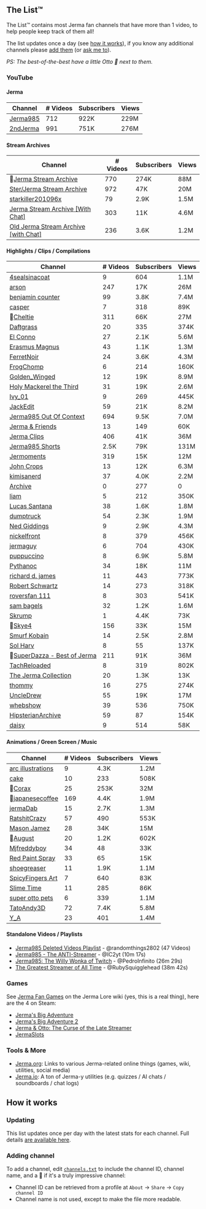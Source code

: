 ## The List™️

The List™️ contains most Jerma fan channels that have more than 1 video, to help people keep track of them all!

The list updates once a day (see [how it works](#how-it-works)), if you know any additional channels please [add them](#adding-channel) (or [ask me to](mailto:jake@jakelee.co.uk)). 

*PS: The best-of-the-best have a little Otto 🐶 next to them.*

### YouTube

#### Jerma

| Channel | # Videos | Subscribers | Views |
| --- | --- | --- | --- |
| [Jerma985](https://youtube.com/@jerma985) | 712 | 922K | 229M |
| [2ndJerma](https://youtube.com/@2ndjerma) | 991 | 751K | 276M |

#### Stream Archives

| Channel | # Videos | Subscribers | Views |
| --- | --- | --- | --- |
| 🐶[Jerma Stream Archive](https://youtube.com/@jermastreamarchive) | 770 | 274K | 88M |
| [Ster/Jerma Stream Archive](https://youtube.com/@sterjermastreamarchive) | 972 | 47K | 20M |
| [starkiller201096x](https://youtube.com/@starkiller201096x) | 79 | 2.9K | 1.5M |
| [Jerma Stream Archive [With Chat]](https://youtube.com/@jermastreamarchivewithchat) | 303 | 11K | 4.6M |
| [Old Jerma Stream Archive [with Chat]](https://youtube.com/@oldjermastreamarchivewithc4062) | 236 | 3.6K | 1.2M |

#### Highlights / Clips / Compilations

| Channel | # Videos | Subscribers | Views |
| --- | --- | --- | --- |
| [4sealsinacoat](https://youtube.com/@4sealsinacoat697) | 9 | 604 | 1.1M |
| [arson](https://youtube.com/@arsonclips) | 247 | 17K | 26M |
| [benjamin counter](https://youtube.com/@benjamincounter) | 99 | 3.8K | 7.4M |
| [casper](https://youtube.com/@casperclips) | 7 | 318 | 89K |
| 🐶[Cheltie](https://youtube.com/@cheltie) | 311 | 66K | 27M |
| [Daftgrass](https://youtube.com/@daftgrass) | 20 | 335 | 374K |
| [El Conno](https://youtube.com/@elconno359) | 27 | 2.1K | 5.6M |
| [Erasmus Magnus](https://youtube.com/@erasmusmagnusr) | 43 | 1.1K | 1.3M |
| [FerretNoir](https://youtube.com/@ferretnoir) | 24 | 3.6K | 4.3M |
| [FrogChomp](https://youtube.com/@frogchomp3673) | 6 | 214 | 160K |
| [Golden_Winged](https://youtube.com/@golden_winged8736) | 12 | 19K | 8.9M |
| [Holy Mackerel the Third](https://youtube.com/@holymackerelthethird2478) | 31 | 19K | 2.6M |
| [Ivy_01](https://youtube.com/@ivy_0149) | 9 | 269 | 445K |
| [JackEdit](https://youtube.com/@jackclishem) | 59 | 21K | 8.2M |
| [Jerma985 Out Of Context](https://youtube.com/@jerma985outofcontext) | 694 | 9.5K | 7.0M |
| [Jerma & Friends](https://youtube.com/@jermaandfriends) | 13 | 149 | 60K |
| [Jerma Clips](https://youtube.com/@jermaclips) | 406 | 41K | 36M |
| [Jerma985 Shorts](https://youtube.com/@jermatwitchclips) | 2.5K | 79K | 131M |
| [Jermoments](https://youtube.com/@jermoments) | 319 | 15K | 12M |
| [John Crops](https://youtube.com/@johncrops) | 13 | 12K | 6.3M |
| [kimisanerd](https://youtube.com/@kimisanerd2) | 37 | 4.0K | 2.2M |
| [Archive](https://youtube.com/@archival077) | 0 | 277 | 0 |
| [liam](https://youtube.com/@liammcgrath7051) | 5 | 212 | 350K |
| [Lucas Santana](https://youtube.com/@lucas19santana98) | 38 | 1.6K | 1.8M |
| [dumptruck](https://youtube.com/@massivedumper) | 54 | 2.3K | 1.9M |
| [Ned Giddings](https://youtube.com/@nedgiddings9688) | 9 | 2.9K | 4.3M |
| [nickelfront](https://youtube.com/@nickelfront) | 8 | 379 | 456K |
| [jermaguy](https://youtube.com/@otherguy7435) | 6 | 704 | 430K |
| [puppuccino](https://youtube.com/@puppuccino1728) | 8 | 6.9K | 5.8M |
| [Pythanoc](https://youtube.com/@pythanoc) | 34 | 18K | 11M |
| [richard d. james](https://youtube.com/@richarddjames-uy2hy) | 11 | 443 | 773K |
| [Robert Schwartz](https://youtube.com/@robertschwartz4083) | 14 | 273 | 318K |
| [roversfan 111](https://youtube.com/@roversfan1115) | 8 | 303 | 541K |
| [sam bagels](https://youtube.com/@sambagels6476) | 32 | 1.2K | 1.6M |
| [Skrump](https://youtube.com/@skrumped) | 1 | 4.4K | 73K |
| 🐶[Skye4](https://youtube.com/@skye4) | 156 | 33K | 15M |
| [Smurf Kobain](https://youtube.com/@smurfkobain6830) | 14 | 2.5K | 2.8M |
| [Sol Harv](https://youtube.com/@solharv7817) | 8 | 55 | 137K |
| 🐶[SuperDazza - Best of Jerma](https://youtube.com/@superdazza) | 211 | 91K | 36M |
| [TachReloaded](https://youtube.com/@tachreloaded) | 8 | 319 | 802K |
| [The Jerma Collection](https://youtube.com/@thejermacollection) | 20 | 1.3K | 13K |
| [thommy](https://youtube.com/@thommy267) | 16 | 275 | 274K |
| [UncleDrew](https://youtube.com/@uncledrew1) | 55 | 19K | 17M |
| [whebshow](https://youtube.com/@whebshow6610) | 39 | 536 | 750K |
| [HipsterianArchive](https://youtube.com/@wolflowmusic) | 59 | 87 | 154K |
| [daisy](https://youtube.com/@yenadaisy) | 9 | 514 | 58K |

#### Animations / Green Screen / Music

| Channel | # Videos | Subscribers | Views |
| --- | --- | --- | --- |
| [arc illustrations](https://youtube.com/@arcillustrations3238) | 9 | 4.3K | 1.2M |
| [cake](https://youtube.com/@cake3220) | 10 | 233 | 508K |
| 🐶[Corax](https://youtube.com/@corax) | 25 | 253K | 32M |
| 🐶[japanesecoffee](https://youtube.com/@japanesecoffeemusic) | 169 | 4.4K | 1.9M |
| [jermaDab](https://youtube.com/@jermadab) | 15 | 2.7K | 1.3M |
| [RatshitCrazy](https://youtube.com/@kengaruz) | 57 | 490 | 553K |
| [Mason Jamez](https://youtube.com/@masonjamez) | 28 | 34K | 15M |
| 🐶[August](https://youtube.com/@miiyooh) | 20 | 1.2K | 602K |
| [Mjfreddyboy](https://youtube.com/@mjfreddyboy2976) | 34 | 48 | 33K |
| [Red Paint Spray](https://youtube.com/@redpaintspray) | 33 | 65 | 15K |
| [shoegreaser](https://youtube.com/@shoegreaser) | 11 | 1.9K | 1.1M |
| [SpicyFingers Art](https://youtube.com/@spicyfingersart) | 7 | 640 | 83K |
| [Slime Time](https://youtube.com/@slimetime792) | 11 | 285 | 86K |
| [super otto pets](https://youtube.com/@superottopets) | 6 | 339 | 1.1M |
| [TatoAndy3D](https://youtube.com/@tatoandy3d) | 72 | 7.4K | 5.8M |
| [Y_A](https://youtube.com/@ykobi) | 23 | 401 | 1.4M |

#### Standalone Videos / Playlists

* [Jerma985 Deleted Videos Playlist](https://www.youtube.com/playlist?list=PL9haG0G7kUOiKVQ-Iw7LO7fgQUG3xx2L9) - @randomthings2802 (47 Videos)
* [Jerma985 - The ANTI-Streamer](https://www.youtube.com/watch?v=v80fUUqmOgE) - @IC2yt (10m 17s)
* [Jerma985: The Willy Wonka of Twitch](https://www.youtube.com/watch?v=yfUs1H4WptI) - @PedroInfinito (26m 29s)
* [The Greatest Streamer of All Time](https://www.youtube.com/watch?v=LLb0lwvM6mE) - @RubySquigglehead (38m 42s)

### Games

See [Jerma Fan Games](https://jerma-lore.fandom.com/wiki/Jerma_Fan_Games) on the Jerma Lore wiki (yes, this is a real thing), here are the 4 on Steam:

* [Jerma's Big Adventure](https://store.steampowered.com/app/1722570/Jermas_Big_Adventure/)
* [Jerma's Big Adventure 2](https://store.steampowered.com/app/2227100/Jermas_Big_Adventure_2/)
* [Jerma & Otto: The Curse of the Late Streamer](https://store.steampowered.com/app/1669490/Jerma__Otto_The_Curse_of_the_Late_Streamer/)
* [JermaSlots](https://store.steampowered.com/app/1032520/JermaSlots/)

### Tools & More

* [Jerma.org](https://www.jerma.org/): Links to various Jerma-related online things (games, wiki, utilities, social media)
* [Jerma.io](https://jerma.io): A ton of Jerma-y utilities (e.g. quizzes / AI chats / soundboards / chat logs)

## How it works

### Updating

This list updates once per day with the latest stats for each channel. Full details [are available here](https://blog.jakelee.co.uk/fetching-youtube-metadata-in-github-actions-and-persisting/).

### Adding channel

To add a channel, edit [`channels.txt`](https://github.com/JakeSteam/Jerma/blob/main/automation/channels.txt) to include the channel ID, channel name, and a 🐶 if it's a truly impressive channel:
* Channel ID can be retrieved from a profile at `About` -> `Share` -> `Copy channel ID`
* Channel name is not used, except to make the file more readable.
